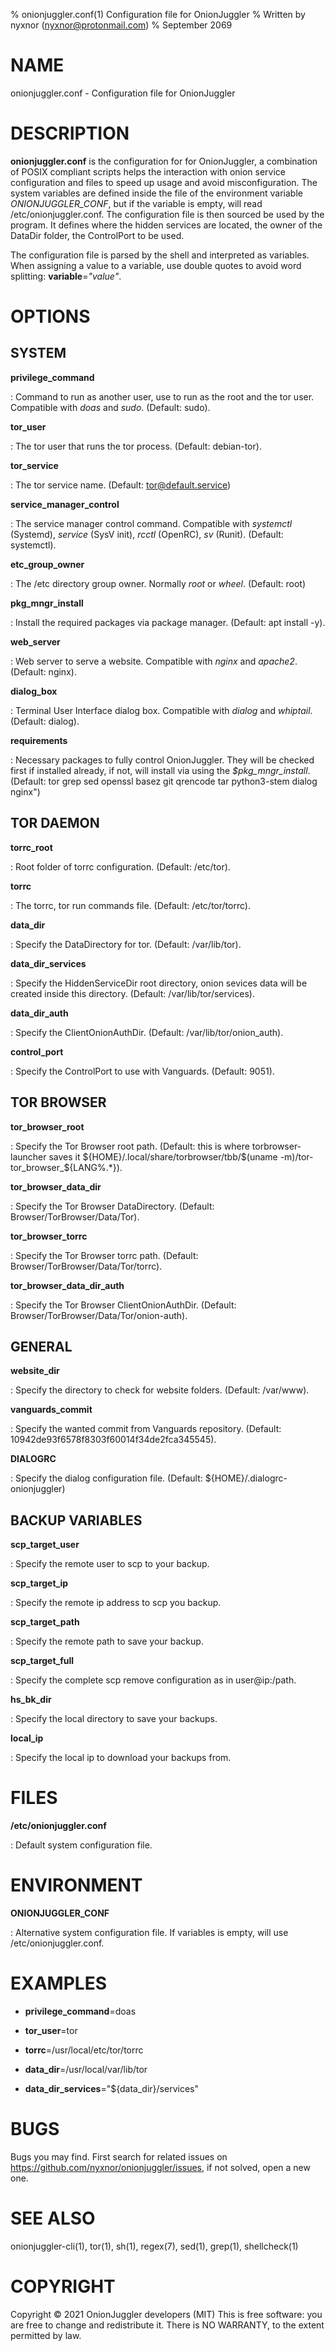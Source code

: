 % onionjuggler.conf(1) Configuration file for OnionJuggler
% Written by nyxnor (nyxnor@protonmail.com)
% September 2069

# NAME

onionjuggler.conf - Configuration file for OnionJuggler


# DESCRIPTION

**onionjuggler.conf** is the configuration for for OnionJuggler, a combination of POSIX compliant scripts helps the interaction with onion service configuration and files to speed up usage and avoid misconfiguration. The system variables are defined inside the file of the environment variable *ONIONJUGGLER_CONF*, but if the variable is empty, will read /etc/onionjuggler.conf. The configuration file is then sourced be used by the program. It defines where the hidden services are located, the owner of the DataDir folder, the ControlPort to be used.

The configuration file is parsed by the shell and interpreted as variables. When assigning a value to a variable, use double quotes to avoid word splitting: **variable**=*"value"*.

# OPTIONS

## SYSTEM

**privilege_command**

: Command to run as another user, use to run as the root and the tor user. Compatible with *doas* and *sudo*. (Default: sudo).

**tor_user**

: The tor user that runs the tor process. (Default: debian-tor).

**tor_service**

: The tor service name. (Default: tor@default.service)

**service_manager_control**

: The service manager control command. Compatible with *systemctl* (Systemd), *service* (SysV init), *rcctl* (OpenRC), *sv* (Runit). (Default: systemctl).

**etc_group_owner**

: The /etc directory group owner. Normally *root* or *wheel*. (Default: root)

**pkg_mngr_install**

: Install the required packages via package manager. (Default: apt install -y).

**web_server**

: Web server to serve a website. Compatible with *nginx* and *apache2*. (Default: nginx).

**dialog_box**

: Terminal User Interface dialog box. Compatible with *dialog* and *whiptail*. (Default: dialog).

**requirements**

: Necessary packages to fully control OnionJuggler. They will be checked first if installed already, if not, will install via using the *$pkg_mngr_install*. (Default: tor grep sed openssl basez git qrencode tar python3-stem dialog nginx")


## TOR DAEMON

**torrc_root**

: Root folder of torrc configuration. (Default: /etc/tor).

**torrc**

: The torrc, tor run commands file. (Default: /etc/tor/torrc).

**data_dir**

: Specify the DataDirectory for tor. (Default: /var/lib/tor).

**data_dir_services**

: Specify the HiddenServiceDir root directory, onion sevices data will be created inside this directory. (Default: /var/lib/tor/services).

**data_dir_auth**

: Specify the ClientOnionAuthDir. (Default: /var/lib/tor/onion_auth).

**control_port**

: Specify the ControlPort to use with Vanguards. (Default: 9051).


## TOR BROWSER

**tor_browser_root**

: Specify the Tor Browser root path. (Default: this is where torbrowser-launcher saves it \$\{HOME\}/.local/share/torbrowser/tbb/\$(uname -m)/tor-tor_browser_\$\{LANG%.*\}).

**tor_browser_data_dir**

: Specify the Tor Browser DataDirectory. (Default: Browser/TorBrowser/Data/Tor).

**tor_browser_torrc**

: Specify the Tor Browser torrc path. (Default: Browser/TorBrowser/Data/Tor/torrc).

**tor_browser_data_dir_auth**

: Specify the Tor Browser ClientOnionAuthDir. (Default: Browser/TorBrowser/Data/Tor/onion-auth).


## GENERAL

**website_dir**

: Specify the directory to check for website folders. (Default: /var/www).

**vanguards_commit**

: Specify the wanted commit from Vanguards repository. (Default: 10942de93f6578f8303f60014f34de2fca345545).

**DIALOGRC**

: Specify the dialog configuration file. (Default: \$\{HOME\}/.dialogrc-onionjuggler)


## BACKUP VARIABLES

**scp_target_user**

: Specify the remote user to scp to your backup.

**scp_target_ip**

: Specify the remote ip address to scp you backup.

**scp_target_path**

: Specify the remote path to save your backup.

**scp_target_full**

: Specify the complete scp remove configuration as in user@ip:/path.

**hs_bk_dir**

: Specify the local directory to save your backups.

**local_ip**

: Specify the local ip to download your backups from.


# FILES

**/etc/onionjuggler.conf**

: Default system configuration file.


# ENVIRONMENT

**ONIONJUGGLER_CONF**

: Alternative system configuration file. If variables is empty, will use /etc/onionjuggler.conf.


# EXAMPLES

* **privilege_command**=doas

* **tor_user**=tor

* **torrc**=/usr/local/etc/tor/torrc

* **data_dir**=/usr/local/var/lib/tor

* **data_dir_services**="\$\{data_dir\}/services"

# BUGS

Bugs you may find. First search for related issues on https://github.com/nyxnor/onionjuggler/issues, if not solved, open a new one.


# SEE ALSO

onionjuggler-cli(1), tor(1), sh(1), regex(7), sed(1), grep(1), shellcheck(1)


# COPYRIGHT

Copyright  ©  2021  OnionJuggler developers (MIT)
This is free software: you are free to change and redistribute it.  There is NO WARRANTY, to the extent permitted by law.
